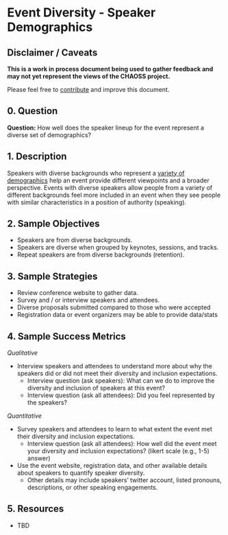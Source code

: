 # Event Diversity - Speaker Demographics

## Disclaimer / Caveats

**This is a work in process document being used to gather feedback and may not yet represent the views of the CHAOSS project.**

Please feel free to [contribute](https://github.com/chaoss/wg-diversity-inclusion/blob/master/CONTRIBUTING.md) and improve this document.

## 0. Question

**Question:** How well does the speaker lineup for the event represent a diverse set of demographics?

## 1. Description

Speakers with diverse backgrounds who represent a [variety of demographics](https://github.com/chaoss/wg-diversity-inclusion/blob/master/di_metrics.md) help an event provide different viewpoints and a broader perspective. Events with diverse speakers allow people from a variety of different backgrounds feel more included in an event when they see people with similar characteristics in a position of authority (speaking).

## 2. Sample Objectives
- Speakers are from diverse backgrounds.
- Speakers are diverse when grouped by keynotes, sessions, and tracks.
- Repeat speakers are from diverse backgrounds (retention). 

## 3. Sample Strategies
- Review conference website to gather data.
- Survey and / or interview speakers and attendees.
- Diverse proposals submitted compared to those who were accepted
- Registration data or event organizers may be able to provide data/stats

## 4. Sample Success Metrics

_Qualitative_

- Interview speakers and attendees to understand more about why the speakers did or did not meet their diversity and inclusion expectations.
  * Interview question (ask speakers): What can we do to improve the diversity and inclusion of speakers at this event?
  * Interview question (ask all attendees): Did you feel represented by the speakers?

_Quantitative_

- Survey speakers and attendees to learn to what extent the event met their diversity and inclusion expectations.
  * Interview question (ask all attendees): How well did the event meet your diversity and inclusion expectations? (likert scale (e.g., 1-5) answer)
- Use the event website, registration data, and other available details about speakers to quantify speaker diversity.
  * Other details may include speakers’ twitter account, listed pronouns, descriptions, or other speaking engagements.

## 5. Resources
- TBD


